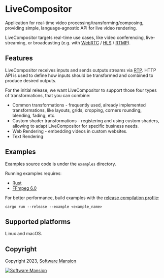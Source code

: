 # LiveCompositor

Application for real-time video processing/transforming/composing, providing simple, language-agnostic API for live video rendering.

LiveCompositor targets real-time use cases, like video conferencing, live-streaming, or broadcasting (e.g. with [WebRTC](https://en.wikipedia.org/wiki/WebRTC) / [HLS](https://en.wikipedia.org/wiki/HTTP_Live_Streaming) / [RTMP](https://en.wikipedia.org/wiki/Real-Time_Messaging_Protocol)).

## Features

LiveCompositor receives inputs and sends outputs streams via [RTP](https://en.wikipedia.org/wiki/Real-time_Transport_Protocol).
HTTP API is used to define how inputs should be transformed and combined to produce desired outputs.

For the initial release, we want LiveCompositor to support those four types of transformations, that you can combine:

- Common transformations - frequently used, already implemented transformations, like layouts, grids, cropping, corners rounding, blending, fading, etc.
- Custom shader transformations - registering and using custom shaders, allowing to adapt LiveCompositor for specific business needs.
- Web Rendering - embedding videos in custom websites.
- Text Rendering

## Examples

Examples source code is under the `examples` directory.

Running examples requires:

- [Rust](https://www.rust-lang.org/tools/install)
- [FFmpeg 6.0](https://ffmpeg.org/download.html)

For better performance, build examples with the [release compilation profile](https://doc.rust-lang.org/book/ch14-01-release-profiles.html):

```console
cargo run --release --example <example_name>
```

## Supported platforms

Linux and macOS.

## Copyright

Copyright 2023, [Software Mansion](https://swmansion.com/?utm_source=git&utm_medium=readme&utm_campaign=live_compositor)

[![Software Mansion](https://logo.swmansion.com/logo?color=white&variant=desktop&width=200&tag=membrane-github)](https://swmansion.com/?utm_source=git&utm_medium=readme&utm_campaign=live_compositor)
